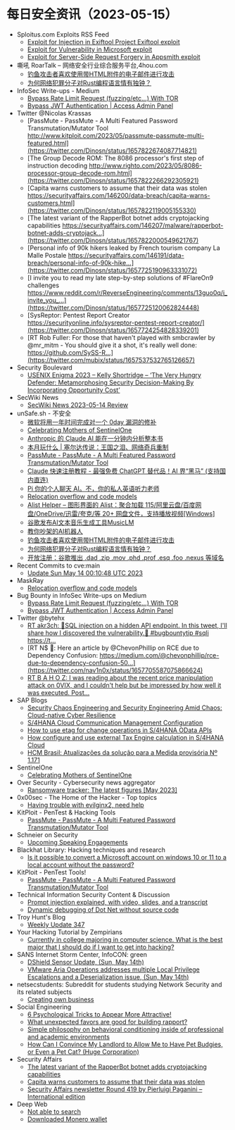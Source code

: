 # 每日安全资讯（2023-05-15）

- Sploitus.com Exploits RSS Feed
  - [Exploit for Injection in Exiftool Project Exiftool exploit](https://sploitus.com/exploit?id=29FAFE2A-740D-5876-9C4C-C3D02416E695&utm_source=rss&utm_medium=rss)
  - [Exploit for Vulnerability in Microsoft exploit](https://sploitus.com/exploit?id=3CCF78E3-E22A-54A3-907C-1D687E20BE7C&utm_source=rss&utm_medium=rss)
  - [Exploit for Server-Side Request Forgery in Appsmith exploit](https://sploitus.com/exploit?id=A6D752FF-F7A1-515C-A478-6C63702FBC8D&utm_source=rss&utm_medium=rss)
- 嘶吼 RoarTalk – 网络安全行业综合服务平台,4hou.com
  - [钓鱼攻击者喜欢使用带HTML附件的电子邮件进行攻击](https://www.4hou.com/posts/9A14)
  - [为何网络犯罪分子对Rust编程语言情有独钟？](https://www.4hou.com/posts/vxgV)
- InfoSec Write-ups - Medium
  - [Bypass Rate Limit Request (fuzzing/etc…) With TOR](https://infosecwriteups.com/bypass-rate-limit-request-fuzzing-etc-with-tor-3a285f3980d2?source=rss----7b722bfd1b8d---4)
  - [Bypass JWT Authentication | Access Admin Panel](https://infosecwriteups.com/bypass-jwt-authentication-access-admin-panel-73b8d73a0f1?source=rss----7b722bfd1b8d---4)
- Twitter @Nicolas Krassas
  - [PassMute - PassMute - A Multi Featured Password Transmutation/Mutator Tool http://www.kitploit.com/2023/05/passmute-passmute-multi-featured.html](https://twitter.com/Dinosn/status/1657822674087714821)
  - [The Group Decode ROM: The 8086 processor's first step of instruction decoding http://www.righto.com/2023/05/8086-processor-group-decode-rom.html](https://twitter.com/Dinosn/status/1657822266292305921)
  - [Capita warns customers to assume that their data was stolen https://securityaffairs.com/146200/data-breach/capita-warns-customers.html](https://twitter.com/Dinosn/status/1657822119005155330)
  - [The latest variant of the RapperBot botnet adds cryptojacking capabilities https://securityaffairs.com/146207/malware/rapperbot-botnet-adds-cryptojack...](https://twitter.com/Dinosn/status/1657822000549621767)
  - [Personal info of 90k hikers leaked by French tourism company La Malle Postale https://securityaffairs.com/146191/data-breach/personal-info-of-90k-hike...](https://twitter.com/Dinosn/status/1657725190963331072)
  - [I invite you to read my late step-by-step solutions of #FlareOn9 challenges https://www.reddit.com/r/ReverseEngineering/comments/13guo0q/i_invite_you_...](https://twitter.com/Dinosn/status/1657725120062824448)
  - [SysReptor: Pentest Report Creator https://securityonline.info/sysreptor-pentest-report-creator/](https://twitter.com/Dinosn/status/1657724254828339201)
  - [RT Rob Fuller: For those that haven't played with smbcrawler by @mr_mitm - You should give it a shot, it's really well done: https://github.com/SySS-R...](https://twitter.com/mubix/status/1657537532765126657)
- Security Boulevard
  - [USENIX Enigma 2023 – Kelly Shortridge – ‘The Very Hungry Defender: Metamorphosing Security Decision-Making By Incorporating Opportunity Cost’](https://securityboulevard.com/2023/05/usenix-enigma-2023-kelly-shortridge-the-very-hungry-defender-metamorphosing-security-decision-making-by-incorporating-opportunity-cost/)
- SecWiki News
  - [SecWiki News 2023-05-14 Review](http://www.sec-wiki.com/?2023-05-14)
- unSafe.sh - 不安全
  - [微软将用一年时间完成对一个 0day 漏洞的修补](https://buaq.net/go-163321.html)
  - [Celebrating Mothers of SentinelOne](https://buaq.net/go-163320.html)
  - [Anthropic 的 Claude AI 能在一分钟内分析整本书](https://buaq.net/go-163322.html)
  - [本月玩什么 | 塞尔达传说：王国之泪、网络奇兵重制](https://buaq.net/go-163310.html)
  - [PassMute - PassMute - A Multi Featured Password Transmutation/Mutator Tool](https://buaq.net/go-163299.html)
  - [Claude 快速注册教程 - 最强免费 ChatGPT 替代品！AI 界“黑马” (支持国内直连)](https://buaq.net/go-163311.html)
  - [Pi 你的个人聊天 AI。不，你的私人英语听力老师](https://buaq.net/go-163283.html)
  - [Relocation overflow and code models](https://buaq.net/go-163327.html)
  - [Alist Helper – 图形界面的 Alist：聚合加载 115/阿里云盘/百度网盘/OneDrive/迅雷/夸克/等 20+ 网盘文件，支持播放视频[Windows]](https://buaq.net/go-163284.html)
  - [谷歌发布AI文本音乐生成工具MusicLM](https://buaq.net/go-163280.html)
  - [教你吵架的AI机器人](https://buaq.net/go-163281.html)
  - [钓鱼攻击者喜欢使用带HTML附件的电子邮件进行攻击](https://buaq.net/go-163270.html)
  - [为何网络犯罪分子对Rust编程语言情有独钟？](https://buaq.net/go-163271.html)
  - [开放注册：谷歌推出 .dad .zip .mov .phd .prof .esq .foo .nexus 等域名](https://buaq.net/go-163260.html)
- Recent Commits to cve:main
  - [Update Sun May 14 00:10:48 UTC 2023](https://github.com/trickest/cve/commit/a885cab533746b9b58c7a49a8ae0bc9168cae6ca)
- MaskRay
  - [Relocation overflow and code models](https://maskray.me/blog/2023-05-14-relocation-overflow-and-code-models)
- Bug Bounty in InfoSec Write-ups on Medium
  - [Bypass Rate Limit Request (fuzzing/etc…) With TOR](https://infosecwriteups.com/bypass-rate-limit-request-fuzzing-etc-with-tor-3a285f3980d2?source=rss----7b722bfd1b8d--bug_bounty)
  - [Bypass JWT Authentication | Access Admin Panel](https://infosecwriteups.com/bypass-jwt-authentication-access-admin-panel-73b8d73a0f1?source=rss----7b722bfd1b8d--bug_bounty)
- Twitter @bytehx
  - [RT akr3ch: 💉SQL injection on a hidden API endpoint. In this tweet, I'll share how I discovered the vulnerability.💉 #bugbountytip #sqli https://t...](https://twitter.com/akr3ch/status/1657726365423271936)
  - [RT N$ 🍥: Here an article by @ChevonPhillip on RCE due to Dependency Confusion: https://medium.com/@chevonphillip/rce-due-to-dependency-confusion-50...](https://twitter.com/nav1n0x/status/1657705587075866624)
  - [RT B A H O Z: I was reading about the recent price manipulation attack on 0VIX, and I couldn't help but be impressed by how well it was executed. Post...](https://twitter.com/bahoz_eth/status/1657568003590897664)
- SAP Blogs
  - [Security Chaos Engineering and Security Engineering Amid Chaos: Cloud-native Cyber Resilience](https://blogs.sap.com/2023/05/14/security-chaos-engineering-and-security-engineering-amid-chaos-cloud-native-cyber-resilience/)
  - [S/4HANA Cloud Communication Management Configuration](https://blogs.sap.com/2023/05/14/s-4hana-cloud-communication-management-configuration/)
  - [How to use etag for change operations in S/4HANA OData APIs](https://blogs.sap.com/2023/05/14/how-to-use-etag-for-change-operations-in-s-4hana-odata-apis/)
  - [How configure and use external Tax Engine calculation in S/4HANA Cloud](https://blogs.sap.com/2023/05/14/how-configure-and-use-external-tax-engine-calculation-in-s-4hana-cloud/)
  - [HCM Brasil: Atualizações da solução para a Medida provisória Nº 1.171](https://blogs.sap.com/2023/05/14/hcm-brasil-atualizacoes-da-solucao-para-a-medida-provisoria-no-1.171/)
- SentinelOne
  - [Celebrating Mothers of SentinelOne](https://www.sentinelone.com/blog/celebrating-mothers-of-sentinelone/)
- Over Security - Cybersecurity news aggregator
  - [Ransomware tracker: The latest figures [May 2023]](https://therecord.media/ransomware-tracker-the-latest-figures)
- 0x00sec - The Home of the Hacker - Top topics
  - [Having trouble with evilginx2, need help](https://0x00sec.org/t/having-trouble-with-evilginx2-need-help/35055)
- KitPloit - PenTest & Hacking Tools
  - [PassMute - PassMute - A Multi Featured Password Transmutation/Mutator Tool](http://www.kitploit.com/2023/05/passmute-passmute-multi-featured.html)
- Schneier on Security
  - [Upcoming Speaking Engagements](https://www.schneier.com/blog/archives/2023/05/upcoming-speaking-engagements-30.html)
- Blackhat Library: Hacking techniques and research
  - [Is it possible to convert a Microsoft account on windows 10 or 11 to a local account without the password?](https://www.reddit.com/r/blackhat/comments/13hacjk/is_it_possible_to_convert_a_microsoft_account_on/)
- KitPloit - PenTest Tools!
  - [PassMute - PassMute - A Multi Featured Password Transmutation/Mutator Tool](http://www.kitploit.com/2023/05/passmute-passmute-multi-featured.html)
- Technical Information Security Content & Discussion
  - [Prompt injection explained, with video, slides, and a transcript](https://www.reddit.com/r/netsec/comments/13h7n2w/prompt_injection_explained_with_video_slides_and/)
  - [Dynamic debugging of Dot Net without source code](https://www.reddit.com/r/netsec/comments/13hpnpg/dynamic_debugging_of_dot_net_without_source_code/)
- Troy Hunt's Blog
  - [Weekly Update 347](https://www.troyhunt.com/weekly-update-347/)
- Your Hacking Tutorial by Zempirians
  - [Currently in college majoring in computer science. What is the best major that I should do if I want to get into hacking?](https://www.reddit.com/r/HowToHack/comments/13h3bky/currently_in_college_majoring_in_computer_science/)
- SANS Internet Storm Center, InfoCON: green
  - [DShield Sensor Update, (Sun, May 14th)](https://isc.sans.edu/diary/rss/29844)
  - [VMware Aria Operations addresses multiple Local Privilege Escalations and a Deserialization issue, (Sun, May 14th)](https://isc.sans.edu/diary/rss/29842)
- netsecstudents: Subreddit for students studying Network Security and its related subjects
  - [Creating own business](https://www.reddit.com/r/netsecstudents/comments/13h9ysj/creating_own_business/)
- Social Engineering
  - [6 Psychological Tricks to Appear More Attractive!](https://www.reddit.com/r/SocialEngineering/comments/13hdhf1/6_psychological_tricks_to_appear_more_attractive/)
  - [What unexpected favors are good for building rapport?](https://www.reddit.com/r/SocialEngineering/comments/13hozfq/what_unexpected_favors_are_good_for_building/)
  - [Simple philosophy on behavioral conditioning inside of professional and academic environments](https://www.reddit.com/r/SocialEngineering/comments/13gxy07/simple_philosophy_on_behavioral_conditioning/)
  - [How Can I Convince My Landlord to Allow Me to Have Pet Budgies, or Even a Pet Cat? (Huge Corporation)](https://www.reddit.com/r/SocialEngineering/comments/13gzf01/how_can_i_convince_my_landlord_to_allow_me_to/)
- Security Affairs
  - [The latest variant of the RapperBot botnet adds cryptojacking capabilities](https://securityaffairs.com/146207/malware/rapperbot-botnet-adds-cryptojacking.html)
  - [Capita warns customers to assume that their data was stolen](https://securityaffairs.com/146200/data-breach/capita-warns-customers.html)
  - [Security Affairs newsletter Round 419 by Pierluigi Paganini – International edition](https://securityaffairs.com/146195/breaking-news/security-affairs-newsletter-round-419.html)
- Deep Web
  - [Not able to search](https://www.reddit.com/r/deepweb/comments/13hcj2u/not_able_to_search/)
  - [Downloaded Monero wallet](https://www.reddit.com/r/deepweb/comments/13gzff4/downloaded_monero_wallet/)
